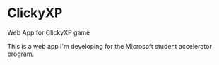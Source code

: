 # ClickyXP
Web App for ClickyXP game

This is a web app I'm developing for the Microsoft student accelerator program.
